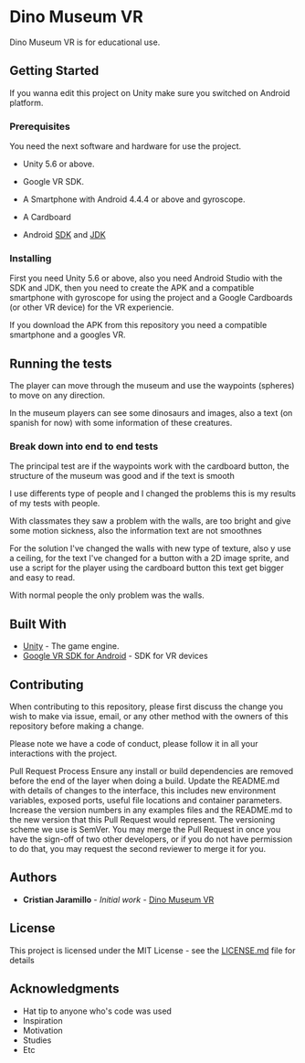# Dino Museum VR

Dino Museum VR is for educational use.

## Getting Started

If you wanna edit this project on Unity make sure you switched on Android platform. 

### Prerequisites

You need the next software and hardware for use the project.

* Unity 5.6 or above.

* Google VR SDK.

* A Smartphone with Android 4.4.4 or above and gyroscope.

* A Cardboard

* Android [SDK](https://developer.android.com/studio/index.html) and [JDK](http://www.oracle.com/technetwork/java/javase/downloads/jdk8-downloads-2133151.html)

### Installing

First you need Unity 5.6 or above, also you need Android Studio with the SDK and JDK, then you need to create the APK and a compatible smartphone with gyroscope for using the project and a Google Cardboards (or other VR device) for the VR experiencie.

If you download the APK from this repository you need a compatible smartphone and a googles VR.

## Running the tests

The player can move through the museum and use the waypoints (spheres) to move on any direction.

In the museum players can see some dinosaurs and images, also a text (on spanish for now) with some information of these creatures.

### Break down into end to end tests

The principal test are if the waypoints work with the cardboard button, the structure of the museum was good and if the text is smooth

I use differents type of people and I changed the problems this is my results of my tests with people.

With classmates they saw a problem with the walls, are too bright and give some motion sickness, also the information text are not smoothnes

For the solution I've changed the walls with new type of texture, also y use a ceiling, for the text I've changed for a button with a 2D image sprite, and use a script for the player using the cardboard button this text get bigger and easy to read.

With normal people the only problem was the walls.

## Built With

* [Unity](https://unity3d.com/es) - The game engine.
* [Google VR SDK for Android](https://developers.google.com/vr/develop/android/get-started) - SDK for VR devices

## Contributing

When contributing to this repository, please first discuss the change you wish to make via issue, email, or any other method with the owners of this repository before making a change.

Please note we have a code of conduct, please follow it in all your interactions with the project.

Pull Request Process
Ensure any install or build dependencies are removed before the end of the layer when doing a build.
Update the README.md with details of changes to the interface, this includes new environment variables, exposed ports, useful file locations and container parameters.
Increase the version numbers in any examples files and the README.md to the new version that this Pull Request would represent. The versioning scheme we use is SemVer.
You may merge the Pull Request in once you have the sign-off of two other developers, or if you do not have permission to do that, you may request the second reviewer to merge it for you.
 
## Authors

* **Cristian Jaramillo** - *Initial work* - [Dino Museum VR](https://github.com/Chuntaco/DinoMuseumVR)

## License

This project is licensed under the MIT License - see the [LICENSE.md](LICENSE.md) file for details

## Acknowledgments

* Hat tip to anyone who's code was used
* Inspiration
* Motivation
* Studies
* Etc
